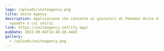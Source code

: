 ```yaml
---
logo: /uploads/uniteagency.png
title: Unite Agency
description: Applicazione che consente ai giocatori di Pokemon Unite di trovare
  squadre a cui unirsi
link: https://uniteagency.netlify.app/
pubDate: 2022-08-04T14:48:28.444Z
gallery:
  - /uploads/uniteagency.png
---
```

